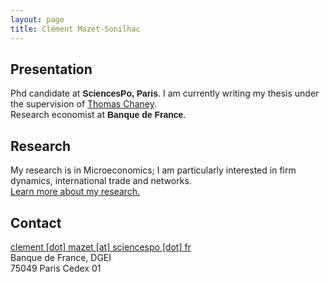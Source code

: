 ```yaml
---
layout: page
title: Clément Mazet-Sonilhac
---
```


## Presentation

Phd candidate at <span class="text-success" style="font-family:cambria, sans-serif;">**SciencesPo, Paris**</span>. I am currently writing my thesis under the supervision of [Thomas Chaney](https://sites.google.com/site/thomaschaney/).  
Research economist at <span class="text-success" style="font-family:cambria, sans-serif;">**Banque de France**</span>.
	
## Research

My research is in Microeconomics; I am particularly interested in firm dynamics, international trade and networks.  
[Learn more about my research.](/research)

## Contact

[clement [dot] mazet [at] sciencespo [dot] fr](mailto:clement.mazet@sciencespo.fr)  
Banque de France, DGEI  
75049 Paris Cedex 01

